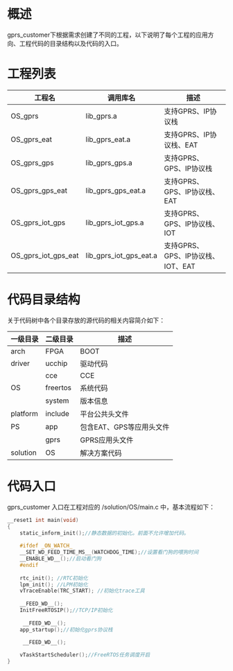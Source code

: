 # 概述

gprs_customer下根据需求创建了不同的工程，以下说明了每个工程的应用方向、工程代码的目录结构以及代码的入口。

# 工程列表

| 工程名              | 调用库名               | 描述                              |
| ------------------- | ---------------------- | --------------------------------- |
| OS_gprs             | lib_gprs.a             | 支持GPRS、IP协议栈                |
| OS_gprs_eat         | lib_gprs_eat.a         | 支持GPRS、IP协议栈、EAT           |
| OS_gprs_gps         | lib_gprs_gps.a         | 支持GPRS、GPS、IP协议栈           |
| OS_gprs_gps_eat     | lib_gprs_gps_eat.a     | 支持GPRS、GPS、IP协议栈、EAT      |
| OS_gprs_iot_gps     | lib_gprs_iot_gps.a     | 支持GPRS、GPS、IP协议栈、IOT      |
| OS_gprs_iot_gps_eat | lib_gprs_iot_gps_eat.a | 支持GPRS、GPS、IP协议栈、IOT、EAT |

# 代码目录结构

关于代码树中各个目录存放的源代码的相关内容简介如下：

| 一级目录 | 二级目录 | 描述                     |
| -------- | -------- | ------------------------ |
| arch     | FPGA     | BOOT                     |
| driver   | ucchip   | 驱动代码                 |
|          | cce      | CCE                      |
| OS       | freertos | 系统代码                 |
|          | system   | 版本信息                 |
| platform | include  | 平台公共头文件           |
| PS       | app      | 包含EAT、GPS等应用头文件 |
|          | gprs     | GPRS应用头文件           |
| solution | OS       | 解决方案代码             |

# 代码入口

gprs_customer 入口在工程对应的 /solution/OS/main.c 中，基本流程如下：

```c
__reset1 int main(void)
{
    static_inform_init();//静态数据的初始化。前面不允许增加代码。
    
    #ifdef _ON_WATCH_
    __SET_WD_FEED_TIME_MS__(WATCHDOG_TIME);//设置看门狗的喂狗时间
    __ENABLE_WD__();//启动看门狗
    #endif
    
    rtc_init(); //RTC初始化
    lpm_init(); //LPM初始化
    vTraceEnable(TRC_START); //初始化trace工具
        
    __FEED_WD__();
    InitFreeRTOSIP();//TCP/IP初始化
    
     __FEED_WD__();
    app_startup();//初始化gprs协议栈
    
     __FEED_WD__();

    vTaskStartScheduler();//FreeRTOS任务调度开启
}
```

